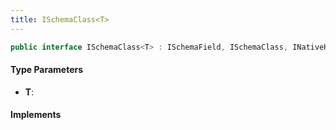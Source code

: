 ```yaml
---
title: ISchemaClass<T>
---
```


```csharp
public interface ISchemaClass<T> : ISchemaField, ISchemaClass, INativeHandle where T : ISchemaClass<T>
```

#### Type Parameters

- **T**: 

#### Implements

